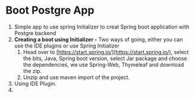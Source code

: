 # Boot Postgre App

1. Simple app to use spring Initializer to creat Spring boot application with Postgre backend
2. **Creating a boot using Initializer -**  Two ways of going, either you can use the IDE plugins or use Spring Initializer
	1. Head over to [https://start.spring.io/](https://start.spring.io/), select the bits, Java, Spring boot version, select Jar package and choose the dependencies, we use Spring-Web, Thymeleaf and download the zip.  
	2. Unzip and use maven import of the project. 
3. Using IDE Plugin. 
4. 
<!--stackedit_data:
eyJoaXN0b3J5IjpbLTc0MDc4OTU5NywtMTQyNDEwNjQ4NywtMT
Q2MzczMjk4OSw3NzM5MjQ2MjMsMjA1NTY5NzY1Ml19
-->